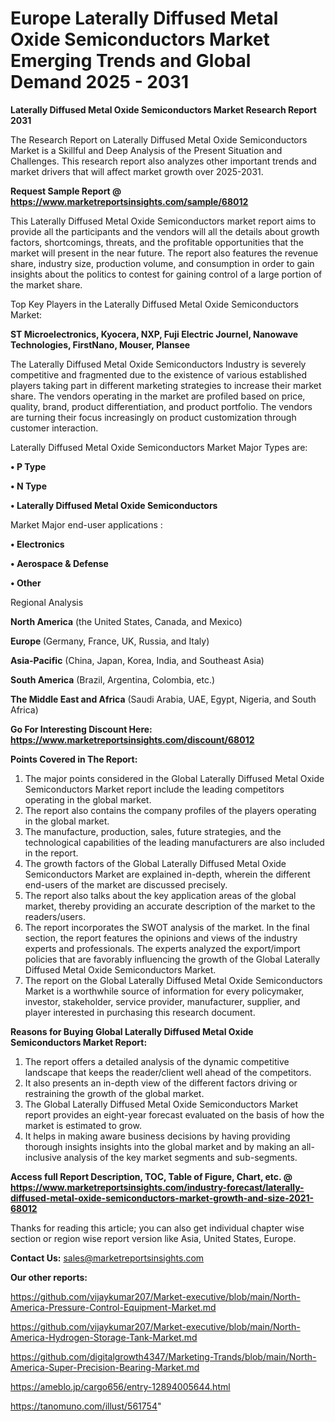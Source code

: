 # Europe Laterally Diffused Metal Oxide Semiconductors Market Emerging Trends and Global Demand 2025 - 2031

<strong>Laterally Diffused Metal Oxide Semiconductors Market Research Report 2031</strong>

The Research Report on Laterally Diffused Metal Oxide Semiconductors Market is a Skillful and Deep Analysis of the Present Situation and Challenges. This research report also analyzes other important trends and market drivers that will affect market growth over 2025-2031.

<strong>Request Sample Report @ <a href=https://www.marketreportsinsights.com/sample/68012>https://www.marketreportsinsights.com/sample/68012</a></strong>

This Laterally Diffused Metal Oxide Semiconductors market report aims to provide all the participants and the vendors will all the details about growth factors, shortcomings, threats, and the profitable opportunities that the market will present in the near future. The report also features the revenue share, industry size, production volume, and consumption in order to gain insights about the politics to contest for gaining control of a large portion of the market share.

Top Key Players in the Laterally Diffused Metal Oxide Semiconductors Market:

<strong>ST Microelectronics, Kyocera, NXP, Fuji Electric Journel, Nanowave Technologies, FirstNano, Mouser, Plansee</strong>

The Laterally Diffused Metal Oxide Semiconductors Industry is severely competitive and fragmented due to the existence of various established players taking part in different marketing strategies to increase their market share. The vendors operating in the market are profiled based on price, quality, brand, product differentiation, and product portfolio. The vendors are turning their focus increasingly on product customization through customer interaction.

Laterally Diffused Metal Oxide Semiconductors Market Major Types are:

<strong>• P Type

• N Type

• Laterally Diffused Metal Oxide Semiconductors</strong>

Market Major end-user applications :

<strong>• Electronics

• Aerospace & Defense

• Other</strong>

Regional Analysis

</u><strong><b>North America</b></strong> (the United States, Canada, and Mexico)

<strong><b>Europe </b></strong>(Germany, France, UK, Russia, and Italy)

<strong><b>Asia-Pacific</b></strong> (China, Japan, Korea, India, and Southeast Asia)

<strong><b>South America</b></strong> (Brazil, Argentina, Colombia, etc.)

<strong><b>The Middle East and Africa</b></strong> (Saudi Arabia, UAE, Egypt, Nigeria, and South Africa)

<strong>Go For Interesting Discount Here: <a href=https://www.marketreportsinsights.com/discount/68012>https://www.marketreportsinsights.com/discount/68012</a></strong>

<strong>Points Covered in The Report:</strong>
<ol>
  <li>The major points considered in the Global Laterally Diffused Metal Oxide Semiconductors Market report include the leading competitors operating in the global market.</li>
  <li>The report also contains the company profiles of the players operating in the global market.</li>
  <li>The manufacture, production, sales, future strategies, and the technological capabilities of the leading manufacturers are also included in the report.</li>
  <li>The growth factors of the Global Laterally Diffused Metal Oxide Semiconductors Market are explained in-depth, wherein the different end-users of the market are discussed precisely.</li>
  <li>The report also talks about the key application areas of the global market, thereby providing an accurate description of the market to the readers/users.</li>
  <li>The report incorporates the SWOT analysis of the market. In the final section, the report features the opinions and views of the industry experts and professionals. The experts analyzed the export/import policies that are favorably influencing the growth of the Global Laterally Diffused Metal Oxide Semiconductors Market.</li>
  <li>The report on the Global Laterally Diffused Metal Oxide Semiconductors Market is a worthwhile source of information for every policymaker, investor, stakeholder, service provider, manufacturer, supplier, and player interested in purchasing this research document.</li>
</ol>
<strong>Reasons for Buying Global Laterally Diffused Metal Oxide Semiconductors Market Report:</strong>

<ol>
  <li>The report offers a detailed analysis of the dynamic competitive landscape that keeps the reader/client well ahead of the competitors.</li>
  <li>It also presents an in-depth view of the different factors driving or restraining the growth of the global market.</li>
  <li>The Global Laterally Diffused Metal Oxide Semiconductors Market report provides an eight-year forecast evaluated on the basis of how the market is estimated to grow.</li>
  <li>It helps in making aware business decisions by having providing thorough insights insights into the global market and by making an all-inclusive analysis of the key market segments and sub-segments.</li>
</ol>
<strong>Access full Report Description, TOC, Table of Figure, Chart, etc. @ <a href=https://www.marketreportsinsights.com/industry-forecast/laterally-diffused-metal-oxide-semiconductors-market-growth-and-size-2021-68012>https://www.marketreportsinsights.com/industry-forecast/laterally-diffused-metal-oxide-semiconductors-market-growth-and-size-2021-68012</a></strong>


Thanks for reading this article; you can also get individual chapter wise section or region wise report version like Asia, United States, Europe.

<strong>Contact Us:</strong>
sales@marketreportsinsights.com

<strong>Our other reports:</strong>

<a href=https://github.com/vijaykumar207/Market-executive/blob/main/North-America-Pressure-Control-Equipment-Market.md>https://github.com/vijaykumar207/Market-executive/blob/main/North-America-Pressure-Control-Equipment-Market.md</a>

<a href=https://github.com/vijaykumar207/Market-executive/blob/main/North-America-Hydrogen-Storage-Tank-Market.md>https://github.com/vijaykumar207/Market-executive/blob/main/North-America-Hydrogen-Storage-Tank-Market.md</a>

<a href=https://github.com/digitalgrowth4347/Marketing-Trands/blob/main/North-America-Super-Precision-Bearing-Market.md>https://github.com/digitalgrowth4347/Marketing-Trands/blob/main/North-America-Super-Precision-Bearing-Market.md</a>

<a href=https://ameblo.jp/cargo656/entry-12894005644.html>https://ameblo.jp/cargo656/entry-12894005644.html</a>

<a href=https://tanomuno.com/illust/561754>https://tanomuno.com/illust/561754</a>"

